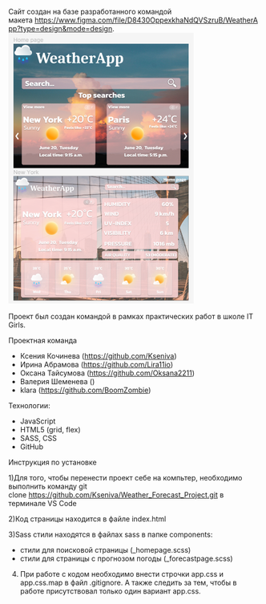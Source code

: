 <!--Сайта для определения прогноза погоды и качества воздуха на 5 дней
ссылка  -->



Сайт создан на базе разработанного командой макета https://www.figma.com/file/D8430OppexkhaNdQVSzruB/WeatherApp?type=design&mode=design.
![Alt-Макет проекта](assets/images/layout%20.png)



Проект был создан командой в рамках практических работ в школе IT Girls. 


Проектная команда
- Ксения Кочинева (https://github.com/Kseniva)
- Ирина Абрамова (https://github.com/Lira11io)
- Оксана Тайсумова (https://github.com/Oksana2211)
- Валерия Шеменева ()
- klara (https://github.com/BoomZombie)



Технологии: 

* JavaScript
* HTML5 (grid, flex)
* SASS, CSS
* GitHub



Инструкция по установке 

1)Для того, чтобы перенести проект себе на компьтер, необходимо выполнить команду git clone https://github.com/Kseniva/Weather_Forecast_Project.git в терминале VS Code

2)Код страницы находится в файле index.html

3)Sass стили находятся в файлах sass в папке components:
- стили для поисковой страницы (_homepage.scss)
- стили для страницы с прогнозом погоды (_forecastpage.scss)

4) При работе с кодом необходимо внести строчки app.css и app.css.map в файл .gitignore. А также следить за тем, чтобы в работе присутствовал только один вариант app.css. 
